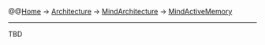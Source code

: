 @@[Home](Home.md) -> [Architecture](Architecture.md) -> [MindArchitecture](MindArchitecture.md) -> [MindActiveMemory](MindActiveMemory.md)



---


TBD